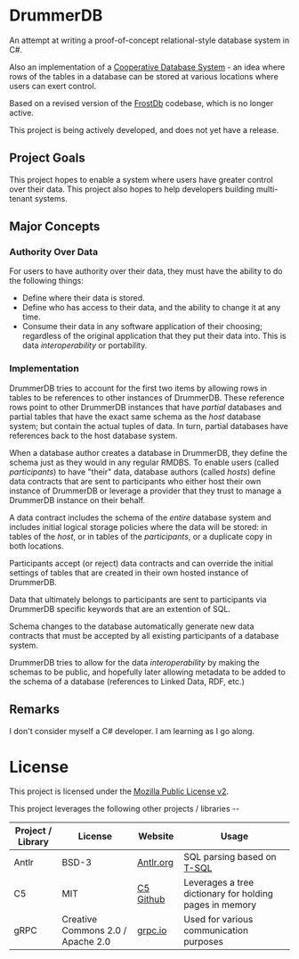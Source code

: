 # DrummerDB

An attempt at writing a proof-of-concept relational-style database system in C#. 

Also an implementation of a [Cooperative Database System](https://github.com/dynamoRando/CooperativeDatabaseSystems) - an idea where rows of the tables in a database can be stored at various locations where users can exert control. 

Based on a revised version of the [FrostDb](https://github.com/dynamoRando/FrostDB) codebase, which is no longer active.

This project is being actively developed, and does not yet have a release.

## Project Goals

This project hopes to enable a system where users have greater control over their data. This project also hopes to help developers building multi-tenant systems.

## Major Concepts

### Authority Over Data
For users to have authority over their data, they must have the ability to do the following things:

* Define where their data is stored.
* Define who has access to their data, and the ability to change it at any time.
* Consume their data in any software application of their choosing; regardless of the original application that they put their data into. This is data _interoperability_ or portability.

### Implementation
DrummerDB tries to account for the first two items by allowing rows in tables to be references to other instances of DrummerDB.  These reference rows point to other DrummerDB instances that have _partial_ databases and partial tables that have the exact same schema as the _host_ database system; but contain the actual tuples of data. In turn, partial databases have references back to the host database system.

When a database author creates a database in DrummerDB, they define the schema just as they would in any regular RMDBS. To enable users (called _participants_) to have "their" data, database authors (called _hosts_) define data contracts that are sent to participants who either host their own instance of DrummerDB or leverage a provider that they trust to manage a DrummerDB instance on their behalf.

A data contract includes the schema of the _entire_ database system and includes initial logical storage policies where the data will be stored: in tables of the _host_, or in tables of the _participants_, or a duplicate copy in both locations.

Participants accept (or reject) data contracts and can override the initial settings of tables that are created in their own hosted instance of DrummerDB.

Data that ultimately belongs to participants are sent to participants via DrummerDB specific keywords that are an extention of SQL.

Schema changes to the database automatically generate new data contracts that must be accepted by all existing participants of a database system.

DrummerDB tries to allow for the data _interoperability_ by making the schemas to be public, and hopefully later allowing metadata to be added to the schema of a database (references to Linked Data, RDF, etc.)

## Remarks

I don't consider myself a C# developer. I am learning as I go along.

# License

This project is licensed under the [Mozilla Public License v2](https://www.mozilla.org/en-US/MPL/2.0/). 

This project leverages the following other projects / libraries --

| Project / Library | License                           | Website                                         | Usage                                                                                                                |
| ----------------- | --------------------------------- | ----------------------------------------------- | -------------------------------------------------------------------------------------------------------------------- |
| Antlr             | BSD-3                             | [Antlr.org](https://www.antlr.org/license.html) | SQL parsing based on [T-SQL](https://github.com/antlr/grammars-v4/tree/master/sql/tsql) |
| C5                | MIT                               | [C5 Github](https://github.com/sestoft/C5/)     | Leverages a tree dictionary for holding pages in memory                                                                                                                     |
| gRPC              | Creative Commons 2.0 / Apache 2.0 | [grpc.io](https://grpc.io/)                     | Used for various communication purposes                                                                                                                     |

